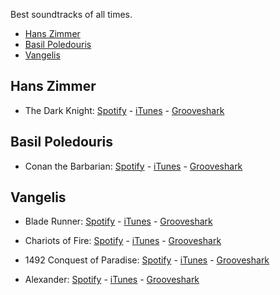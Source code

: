 Best soundtracks of all times.

- [Hans Zimmer](#hans-zimmer)
- [Basil Poledouris](#basil-poledouris)
- [Vangelis](vangelis)

## Hans Zimmer

* The Dark Knight: [Spotify](http://open.spotify.com/artist/3EIp6BdK377zECKKgW0FSP) -  [iTunes](https://itunes.apple.com/us/album/dark-knight-original-motion/id284530501) -  [Grooveshark](http://grooveshark.com/#!/album/The+Dark+Knight/2048326)

## Basil Poledouris 

* Conan the Barbarian: [Spotify](http://open.spotify.com/user/onewarriorgod/playlist/2XQWbAk9SU2JTyJMOGGuLT) - [iTunes](https://itunes.apple.com/us/album/conan-barbarian-original-motion/id596468716) - [Grooveshark](http://grooveshark.com/#!/profile/Conan+The+Barbarian/22261687)

## Vangelis

* Blade Runner: [Spotify](http://open.spotify.com/album/6NkuCdMz5tGmHbOXAWbtCW) -  [iTunes](https://itunes.apple.com/es/album/blade-runner-soundtrack-from/id73327394) -  [Grooveshark](http://grooveshark.com/#!/album/Blade+Runner/154263)

* Chariots of Fire: [Spotify](http://open.spotify.com/album/4rA64L2C3h0RVoMJXPCEEZ) -  [iTunes](https://itunes.apple.com/es/album/chariots-fire-play-music-from/id542667990) -  [Grooveshark](http://grooveshark.com/#!/album/Chariots+Of+Fire/1122939)

* 1492 Conquest of Paradise: [Spotify](http://open.spotify.com/user/hniel/playlist/5Me1wgcxL07H9DqZvRqErq) -  [iTunes](https://itunes.apple.com/es/album/1492-conquest-paradise-soundtrack/id41297647) -  [Grooveshark](http://grooveshark.com/#!/album/1492/3949320)

* Alexander: [Spotify](http://open.spotify.com/album/4znQpOW0WhreuYyRJSLyw0) -  [iTunes](https://itunes.apple.com/es/album/alexander-original-motion/id158043498) -  [Grooveshark](http://grooveshark.com/#!/album/Alexander+OST/788070)
